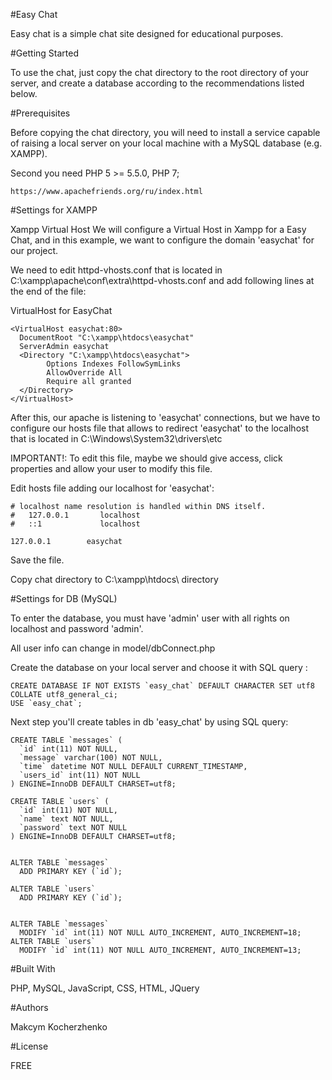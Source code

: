 #Easy Chat

Easy chat is a simple chat site designed for educational purposes.

#Getting Started

To use the chat, just copy the chat directory to the root directory of your server, 
and create a database according to the recommendations listed below.

#Prerequisites

Before copying the chat directory, you will need to install a service capable of 
raising a local server on your local machine with a MySQL database (e.g. XAMPP).

Second you need PHP 5 >= 5.5.0, PHP 7;

```
https://www.apachefriends.org/ru/index.html
```

#Settings for XAMPP

Xampp Virtual Host
We will configure a Virtual Host in Xampp for a Easy Chat, and in this example, 
we want to configure the domain 'easychat' for our project.

We need to edit httpd-vhosts.conf that is located in 
C:\xampp\apache\conf\extra\httpd-vhosts.conf and add following lines 
at the end of the file:

VirtualHost for EasyChat

```
<VirtualHost easychat:80>
  DocumentRoot "C:\xampp\htdocs\easychat"
  ServerAdmin easychat
  <Directory "C:\xampp\htdocs\easychat">
        Options Indexes FollowSymLinks
        AllowOverride All
        Require all granted
  </Directory>
</VirtualHost>
```
After this, our apache is listening to 'easychat' connections, but we have to 
configure our hosts file that allows to redirect 'easychat' 
to the localhost that is located in 
C:\Windows\System32\drivers\etc

IMPORTANT!: To edit this file, maybe we should give access, click properties 
and allow your user to modify this file.

Edit hosts file adding our localhost for 'easychat':

```
# localhost name resolution is handled within DNS itself.
#	127.0.0.1       localhost
#	::1             localhost

127.0.0.1        easychat
```
Save the file.

Copy chat directory to C:\xampp\htdocs\ directory

#Settings for DB (MySQL)

To enter the database, you must have 'admin' user with all rights 
on localhost and password 'admin'.

All user info can change in model/dbConnect.php

Create the database on your local server and choose it with SQL query :

```
CREATE DATABASE IF NOT EXISTS `easy_chat` DEFAULT CHARACTER SET utf8 COLLATE utf8_general_ci;
USE `easy_chat`;
```

Next step you'll create tables in db 'easy_chat' by using SQL query:

```
CREATE TABLE `messages` (
  `id` int(11) NOT NULL,
  `message` varchar(100) NOT NULL,
  `time` datetime NOT NULL DEFAULT CURRENT_TIMESTAMP,
  `users_id` int(11) NOT NULL
) ENGINE=InnoDB DEFAULT CHARSET=utf8;

CREATE TABLE `users` (
  `id` int(11) NOT NULL,
  `name` text NOT NULL,
  `password` text NOT NULL
) ENGINE=InnoDB DEFAULT CHARSET=utf8;


ALTER TABLE `messages`
  ADD PRIMARY KEY (`id`);

ALTER TABLE `users`
  ADD PRIMARY KEY (`id`);


ALTER TABLE `messages`
  MODIFY `id` int(11) NOT NULL AUTO_INCREMENT, AUTO_INCREMENT=18;
ALTER TABLE `users`
  MODIFY `id` int(11) NOT NULL AUTO_INCREMENT, AUTO_INCREMENT=13;
```

#Built With

PHP,
MySQL,
JavaScript,
CSS,
HTML,
JQuery

#Authors

Makcym Kocherzhenko

#License

FREE

